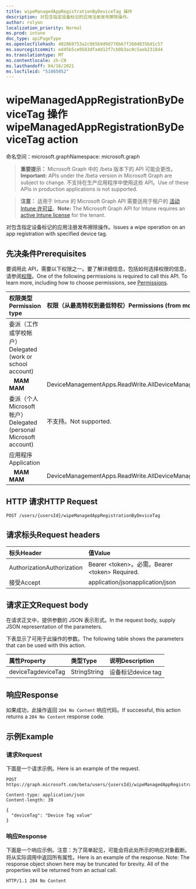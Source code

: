 ```yaml
---
title: wipeManagedAppRegistrationByDeviceTag 操作
description: 对包含指定设备标记的应用注册发布擦除操作。
author: rolyon
localization_priority: Normal
ms.prod: intune
doc_type: apiPageType
ms.openlocfilehash: 402069753a2c965b9d9d776b67f260d835bd1c57
ms.sourcegitcommit: ed45b5ce0583dfa4d12f7cb0b3ac0c5aeb2318d4
ms.translationtype: MT
ms.contentlocale: zh-CN
ms.lasthandoff: 04/16/2021
ms.locfileid: "51865052"
---
```

# <a name="wipemanagedappregistrationbydevicetag-action"></a><span data-ttu-id="d8ec5-103">wipeManagedAppRegistrationByDeviceTag 操作</span><span class="sxs-lookup"><span data-stu-id="d8ec5-103">wipeManagedAppRegistrationByDeviceTag action</span></span>

<span data-ttu-id="d8ec5-104">命名空间：microsoft.graph</span><span class="sxs-lookup"><span data-stu-id="d8ec5-104">Namespace: microsoft.graph</span></span>

> <span data-ttu-id="d8ec5-105">**重要提示：** Microsoft Graph 中的 /beta 版本下的 API 可能会更改。</span><span class="sxs-lookup"><span data-stu-id="d8ec5-105">**Important:** APIs under the /beta version in Microsoft Graph are subject to change.</span></span> <span data-ttu-id="d8ec5-106">不支持在生产应用程序中使用这些 API。</span><span class="sxs-lookup"><span data-stu-id="d8ec5-106">Use of these APIs in production applications is not supported.</span></span>

> <span data-ttu-id="d8ec5-107">**注意：** 适用于 Intune 的 Microsoft Graph API 需要适用于租户的 [活动 Intune 许可证](https://go.microsoft.com/fwlink/?linkid=839381)。</span><span class="sxs-lookup"><span data-stu-id="d8ec5-107">**Note:** The Microsoft Graph API for Intune requires an [active Intune license](https://go.microsoft.com/fwlink/?linkid=839381) for the tenant.</span></span>

<span data-ttu-id="d8ec5-108">对包含指定设备标记的应用注册发布擦除操作。</span><span class="sxs-lookup"><span data-stu-id="d8ec5-108">Issues a wipe operation on an app registration with specified device tag.</span></span>

## <a name="prerequisites"></a><span data-ttu-id="d8ec5-109">先决条件</span><span class="sxs-lookup"><span data-stu-id="d8ec5-109">Prerequisites</span></span>

<span data-ttu-id="d8ec5-p102">要调用此 API，需要以下权限之一。要了解详细信息，包括如何选择权限的信息，请参阅[权限](/graph/permissions-reference)。</span><span class="sxs-lookup"><span data-stu-id="d8ec5-p102">One of the following permissions is required to call this API. To learn more, including how to choose permissions, see [Permissions](/graph/permissions-reference).</span></span>

|<span data-ttu-id="d8ec5-112">权限类型</span><span class="sxs-lookup"><span data-stu-id="d8ec5-112">Permission type</span></span>|<span data-ttu-id="d8ec5-113">权限（从最高特权到最低特权）</span><span class="sxs-lookup"><span data-stu-id="d8ec5-113">Permissions (from most to least privileged)</span></span>|
|:---|:---|
|<span data-ttu-id="d8ec5-114">委派（工作或学校帐户）</span><span class="sxs-lookup"><span data-stu-id="d8ec5-114">Delegated (work or school account)</span></span>||
| <span data-ttu-id="d8ec5-115">&nbsp;&nbsp; **MAM**</span><span class="sxs-lookup"><span data-stu-id="d8ec5-115">&nbsp; &nbsp; **MAM**</span></span> | <span data-ttu-id="d8ec5-116">DeviceManagementApps.ReadWrite.All</span><span class="sxs-lookup"><span data-stu-id="d8ec5-116">DeviceManagementApps.ReadWrite.All</span></span>|
|<span data-ttu-id="d8ec5-117">委派（个人 Microsoft 帐户）</span><span class="sxs-lookup"><span data-stu-id="d8ec5-117">Delegated (personal Microsoft account)</span></span>|<span data-ttu-id="d8ec5-118">不支持。</span><span class="sxs-lookup"><span data-stu-id="d8ec5-118">Not supported.</span></span>|
|<span data-ttu-id="d8ec5-119">应用程序</span><span class="sxs-lookup"><span data-stu-id="d8ec5-119">Application</span></span>||
| <span data-ttu-id="d8ec5-120">&nbsp;&nbsp; **MAM**</span><span class="sxs-lookup"><span data-stu-id="d8ec5-120">&nbsp; &nbsp; **MAM**</span></span> | <span data-ttu-id="d8ec5-121">DeviceManagementApps.ReadWrite.All</span><span class="sxs-lookup"><span data-stu-id="d8ec5-121">DeviceManagementApps.ReadWrite.All</span></span>|

## <a name="http-request"></a><span data-ttu-id="d8ec5-122">HTTP 请求</span><span class="sxs-lookup"><span data-stu-id="d8ec5-122">HTTP Request</span></span>
<!-- {
  "blockType": "ignored"
}
-->
``` http
POST /users/{usersId}/wipeManagedAppRegistrationByDeviceTag
```

## <a name="request-headers"></a><span data-ttu-id="d8ec5-123">请求标头</span><span class="sxs-lookup"><span data-stu-id="d8ec5-123">Request headers</span></span>

|<span data-ttu-id="d8ec5-124">标头</span><span class="sxs-lookup"><span data-stu-id="d8ec5-124">Header</span></span>|<span data-ttu-id="d8ec5-125">值</span><span class="sxs-lookup"><span data-stu-id="d8ec5-125">Value</span></span>|
|:---|:---|
|<span data-ttu-id="d8ec5-126">Authorization</span><span class="sxs-lookup"><span data-stu-id="d8ec5-126">Authorization</span></span>|<span data-ttu-id="d8ec5-127">Bearer &lt;token&gt;。必需。</span><span class="sxs-lookup"><span data-stu-id="d8ec5-127">Bearer &lt;token&gt; Required.</span></span>|
|<span data-ttu-id="d8ec5-128">接受</span><span class="sxs-lookup"><span data-stu-id="d8ec5-128">Accept</span></span>|<span data-ttu-id="d8ec5-129">application/json</span><span class="sxs-lookup"><span data-stu-id="d8ec5-129">application/json</span></span>|

## <a name="request-body"></a><span data-ttu-id="d8ec5-130">请求正文</span><span class="sxs-lookup"><span data-stu-id="d8ec5-130">Request body</span></span>

<span data-ttu-id="d8ec5-131">在请求正文中，提供参数的 JSON 表示形式。</span><span class="sxs-lookup"><span data-stu-id="d8ec5-131">In the request body, supply JSON representation of the parameters.</span></span>

<span data-ttu-id="d8ec5-132">下表显示了可用于此操作的参数。</span><span class="sxs-lookup"><span data-stu-id="d8ec5-132">The following table shows the parameters that can be used with this action.</span></span>

|<span data-ttu-id="d8ec5-133">属性</span><span class="sxs-lookup"><span data-stu-id="d8ec5-133">Property</span></span>|<span data-ttu-id="d8ec5-134">类型</span><span class="sxs-lookup"><span data-stu-id="d8ec5-134">Type</span></span>|<span data-ttu-id="d8ec5-135">说明</span><span class="sxs-lookup"><span data-stu-id="d8ec5-135">Description</span></span>|
|:---|:---|:---|
|<span data-ttu-id="d8ec5-136">deviceTag</span><span class="sxs-lookup"><span data-stu-id="d8ec5-136">deviceTag</span></span>|<span data-ttu-id="d8ec5-137">String</span><span class="sxs-lookup"><span data-stu-id="d8ec5-137">String</span></span>|<span data-ttu-id="d8ec5-138">设备标记</span><span class="sxs-lookup"><span data-stu-id="d8ec5-138">device tag</span></span>|

## <a name="response"></a><span data-ttu-id="d8ec5-139">响应</span><span class="sxs-lookup"><span data-stu-id="d8ec5-139">Response</span></span>

<span data-ttu-id="d8ec5-140">如果成功，此操作返回 `204 No Content` 响应代码。</span><span class="sxs-lookup"><span data-stu-id="d8ec5-140">If successful, this action returns a `204 No Content` response code.</span></span>

## <a name="example"></a><span data-ttu-id="d8ec5-141">示例</span><span class="sxs-lookup"><span data-stu-id="d8ec5-141">Example</span></span>

### <a name="request"></a><span data-ttu-id="d8ec5-142">请求</span><span class="sxs-lookup"><span data-stu-id="d8ec5-142">Request</span></span>

<span data-ttu-id="d8ec5-143">下面是一个请求示例。</span><span class="sxs-lookup"><span data-stu-id="d8ec5-143">Here is an example of the request.</span></span>

``` http
POST https://graph.microsoft.com/beta/users/{usersId}/wipeManagedAppRegistrationByDeviceTag

Content-type: application/json
Content-length: 39

{
  "deviceTag": "Device Tag value"
}
```

### <a name="response"></a><span data-ttu-id="d8ec5-144">响应</span><span class="sxs-lookup"><span data-stu-id="d8ec5-144">Response</span></span>

<span data-ttu-id="d8ec5-p103">下面是一个响应示例。注意：为了简单起见，可能会将此处所示的响应对象截断。将从实际调用中返回所有属性。</span><span class="sxs-lookup"><span data-stu-id="d8ec5-p103">Here is an example of the response. Note: The response object shown here may be truncated for brevity. All of the properties will be returned from an actual call.</span></span>

``` http
HTTP/1.1 204 No Content
```













